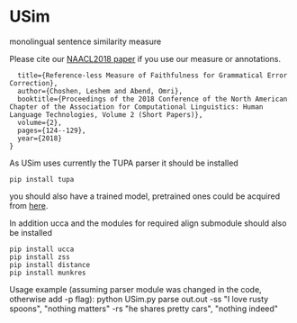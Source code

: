 # USim
monolingual sentence similarity measure

Please cite our [NAACL2018 paper](http://www.aclweb.org/anthology/N18-2020) if you use our measure or annotations.

```@inproceedings{choshen2018reference,
  title={Reference-less Measure of Faithfulness for Grammatical Error Correction},
  author={Choshen, Leshem and Abend, Omri},
  booktitle={Proceedings of the 2018 Conference of the North American Chapter of the Association for Computational Linguistics: Human Language Technologies, Volume 2 (Short Papers)},
  volume={2},
  pages={124--129},
  year={2018}
}
```

As USim uses currently the TUPA parser it should be installed

`pip install tupa`

you should also have a trained model, pretrained ones could be acquired from [here](https://github.com/danielhers/tupa).

In addition ucca and the modules for required align submodule should also be installed

```
pip install ucca
pip install zss
pip install distance
pip install munkres
```


Usage example (assuming parser module was changed in the code, otherwise add -p flag):
python USim.py parse out.out -ss "I love rusty spoons", "nothing matters" -rs "he shares pretty cars", "nothing indeed"
